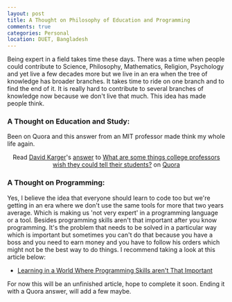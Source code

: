 ```yaml
---
layout: post
title: A Thought on Philosophy of Education and Programming
comments: true
categories: Personal
location: DUET, Bangladesh
---
```


Being expert in a field takes time these days. There was a time when people could contribute to Science, Philosophy, Mathematics, Religion, Psychology and yet live a few decades more but we live in an era when the tree of knowledge has broader branches. It takes time to ride on one branch and to find the end of it. It is really hard to contribute to several branches of knowledge now because we don't live that much. This idea has made people think.

### A Thought on Education and Study:
Been on Quora and this answer from an MIT professor made think my whole life again.

<center class="quora-answer">
<span class='quora-content-embed' data-name='What-are-some-things-college-professors-wish-they-could-tell-their-students/answer/David-Karger-1'>Read <a class='quora-content-link' data-width='560' data-height='260' href='https://www.quora.com/What-are-some-things-college-professors-wish-they-could-tell-their-students/answer/David-Karger-1' data-type='answer' data-id='90137342' data-key='de85b7fcc3fd878835d2c05f17242623' load-full-answer='False' data-embed='kexepkd'><a href='https://www.quora.com/David-Karger-1'>David Karger</a>&#039;s <a href='/What-are-some-things-college-professors-wish-they-could-tell-their-students#ans90137342'>answer</a> to <a href='/What-are-some-things-college-professors-wish-they-could-tell-their-students' ref='canonical'><span class="rendered_qtext">What are some things college professors wish they could tell their students?</span></a></a> on <a href='https://www.quora.com'>Quora</a><script type="text/javascript" src="https://www.quora.com/widgets/content"></script></span>
</center>

### A Thought on Programming:
Yes, I believe the idea that everyone should learn to code too but we're getting in an era where we don't use the same tools for more that two years average. Which is making us 'not very expert' in a programming language or a tool. Besides programming skills aren't that important after you know programming. It's the problem that needs to be solved in a particular way which is important but sometimes you can't do that because you have a boss and you need to earn money and you have to follow his orders which might not be the best way to do things. I recommend taking a look at this article below:

- <a href="https://daedtech.com/programming-skills-arent-important/" target="_blank">Learning in a World Where Programming Skills aren't That Important</a>

For now this will be an unfinished article, hope to complete it soon. Ending it with a Quora answer, will add a few maybe.